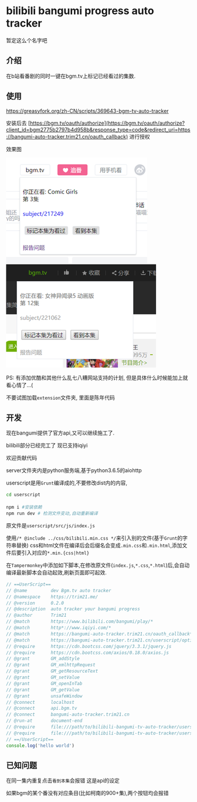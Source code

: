 # bilibili bangumi progress auto tracker

暂定这么个名字吧

## 介绍

在b站看番剧的同时一键在bgm.tv上标记已经看过的集数.


## 使用

https://greasyfork.org/zh-CN/scripts/369643-bgm-tv-auto-tracker 

安装后去 
[https://bgm.tv/oauth/authorize](https://bgm.tv/oauth/authorize?client_id=bgm2775b2797b4d958b&response_type=code&redirect_uri=https://bangumi-auto-tracker.trim21.cn/oauth_callback)
进行授权 

效果图 

![](./screenshot/bilibili.png) 
![](./screenshot/iqiyi.jpg) 

PS: 有添加优酷和其他什么乱七八糟网站支持的计划, 但是具体什么时候能加上就看心情了...(

不要试图加载`extension`文件夹, 里面是陈年代码

## 开发

现在bangumi提供了官方api,又可以继续施工了.

bilibili部分已经完工了
现已支持iqiyi

欢迎贡献代码



server文件夹内是python服务端,基于python3.6.5的aiohttp

userscript是用`Grunt`编译成的,不要修改dist内的内容,

```bash
cd userscript

npm i #安装依赖
npm run dev # 检测文件变动,自动重新编译
```

原文件是`userscript/src/js/index.js`

使用`/* @include ../css/bilibili.min.css */`来引入别的文件(基于`Grunt`的字符串替换)
css和html文件在编译后会后缀名会变成`.min.css`和`.min.html`,添加文件后要引入对应的`*.min.{css|html}`


在`Tampermonkey`中添加如下脚本,在修改原文件(`index.js`,`*.css`,`*.html`)后,会自动编译最新脚本会自动起效,刷新页面即可起效.

```javascript
// ==UserScript==
// @name         dev Bgm.tv auto tracker
// @namespace    https://trim21.me/
// @version      0.2.0
// @description  auto tracker your bangumi progress
// @author       Trim21
// @match        https://www.bilibili.com/bangumi/play/*
// @match        http*://www.iqiyi.com/*
// @match        https://bangumi-auto-tracker.trim21.cn/oauth_callback*
// @match        https://bangumi-auto-tracker.trim21.cn/userscript/options*
// @require      https://cdn.bootcss.com/jquery/3.3.1/jquery.js
// @require      https://cdn.bootcss.com/axios/0.18.0/axios.js
// @grant        GM_addStyle
// @grant        GM_xmlhttpRequest
// @grant        GM_getResourceText
// @grant        GM_setValue
// @grant        GM_openInTab
// @grant        GM_getValue
// @grant        unsafeWindow
// @connect      localhost
// @connect      api.bgm.tv
// @connect      bangumi-auto-tracker.trim21.cn
// @run-at       document-end
// @require      file:///path/to/bilibili-bangumi-tv-auto-tracker/userscript/env.js
// @require      file:///path/to/bilibili-bangumi-tv-auto-tracker/userscript/dist/latest/bgm-tv-auto-tracker.js
// ==/UserScript==
console.log('hello world')

```


## 已知问题

在同一集内重复点击`看到本集`会报错 这是api的设定

如果bgm的某个番没有对应条目(比如柯南的900+集),两个按钮均会报错

